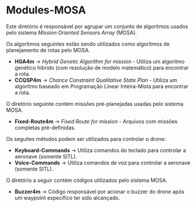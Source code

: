 # Modules-MOSA

Este diretório é responsável por agrupar um conjunto de algoritmos usados pelo sistema *Mission Oriented Sensors Array* (MOSA). 

Os algoritmos seguintes estão sendo utilizados como algoritmos de planejamento de rotas pelo MOSA.

* **HGA4m** ->  *Hybrid Genetic Algorithm for mission* - Utiliza um algoritmo genético híbrido (com resolução de modelo matemático) para encontrar a rota.
* **CCQSP4m** -> *Chance Constraint Qualitative State Plan* - Utiliza um algoritmo baseado em Programação Linear Inteira-Mista para encontrar a rota.

O diretório seguinte contém missões pré-planejadas usadas pelo sistema MOSA.

* **Fixed-Route4m** -> *Fixed Route for mission* - Arquivos com missões completas pré-definidas. 

Os seguites métodos podem ser utilizados para controlar o drone:

* **Keyboard-Commands** -> Utiliza comandos do teclado para controlar a aeronave (somente SITL).
* **Voice-Commands** -> Utiliza comandos de voz para controlar a aeronave (somente SITL).

O diretório a seguir contém códigos utilizados pelo sistema MOSA.

* **Buzzer4m** -> Código responsável por acionar o buzzer do drone após um waypoint específico ter sido alcançado. 
